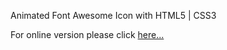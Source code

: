 Animated Font Awesome Icon with HTML5 | CSS3 

For online version please click <a href="https://exquisite-sunshine-1c5097.netlify.app" rel="nofollow">here...</a>
